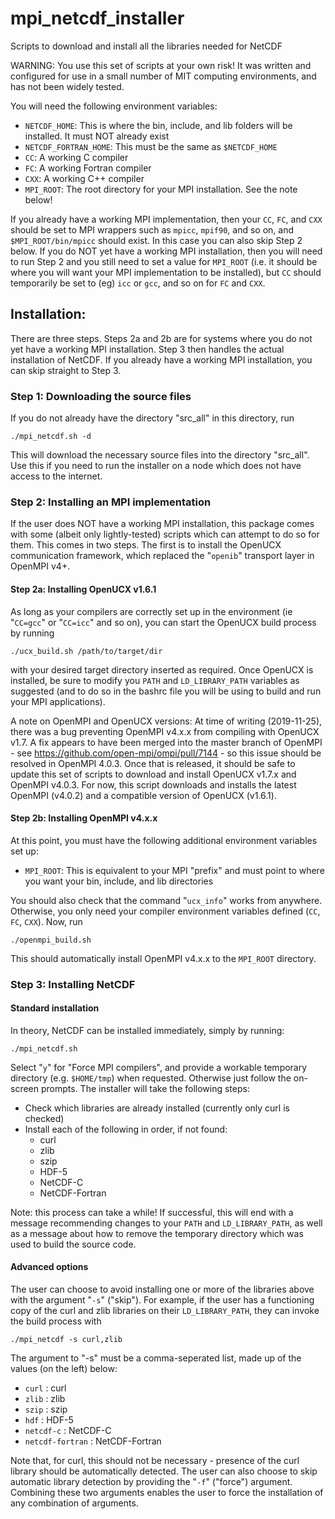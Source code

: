 # mpi_netcdf_installer
Scripts to download and install all the libraries needed for NetCDF

WARNING: You use this set of scripts at your own risk! It was written and configured for use in a small number
of MIT computing environments, and has not been widely tested.

You will need the following environment variables:
* `NETCDF_HOME`: This is where the bin, include, and lib folders will be installed. It must NOT already exist
* `NETCDF_FORTRAN_HOME`: This must be the same as `$NETCDF_HOME`
* `CC`: A working C compiler
* `FC`: A working Fortran compiler
* `CXX`: A working C++ compiler
* `MPI_ROOT`: The root directory for your MPI installation. See the note below!

If you already have a working MPI implementation, then your `CC`, `FC`, and `CXX` should be set to MPI wrappers such as `mpicc`, `mpif90`, and so on, and `$MPI_ROOT/bin/mpicc` should exist. In this case you can also skip Step 2 below. If you do NOT yet have a working MPI installation, then you will need to run Step 2 and you still need to set a value for `MPI_ROOT` (i.e. it should be where you will want your MPI implementation to be installed), but `CC` should temporarily be set to (eg) `icc` or `gcc`, and so on for `FC` and `CXX`.

## Installation:

There are three steps. Steps 2a and 2b are for systems where you do not yet have a working MPI installation.
Step 3 then handles the actual installation of NetCDF. If you already have a working MPI installation, you can
skip straight to Step 3.

### Step 1: Downloading the source files

If you do not already have the directory "src_all" in this directory, run

`./mpi_netcdf.sh -d`

This will download the necessary source files into the directory "src_all".
Use this if you need to run the installer on a node which does not have
access to the internet.

### Step 2: Installing an MPI implementation

If the user does NOT have a working MPI installation, this package comes with some (albeit only lightly-tested) scripts
which can attempt to do so for them. This comes in two steps. The first is to install the OpenUCX communication framework,
which replaced the "`openib`" transport layer in OpenMPI v4+.

#### Step 2a: Installing OpenUCX v1.6.1

As long as your compilers are correctly set up in the environment (ie "`CC=gcc`" or "`CC=icc`" and so on), you can start the
OpenUCX build process by running

`./ucx_build.sh /path/to/target/dir`

with your desired target directory inserted as required. Once OpenUCX is installed, be sure to modify you `PATH` and
`LD_LIBRARY_PATH` variables as suggested (and to do so in the bashrc file you will be using to build and run your MPI
applications).

A note on OpenMPI and OpenUCX versions: At time of writing (2019-11-25), there was a bug preventing OpenMPI v4.x.x
from compiling with OpenUCX v1.7. A fix appears to have been merged into the master branch of OpenMPI - see
https://github.com/open-mpi/ompi/pull/7144 - so this issue should be resolved in OpenMPI 4.0.3. Once that is released,
it should be safe to update this set of scripts to download and install OpenUCX v1.7.x and OpenMPI v4.0.3. For now,
this script downloads and installs the latest OpenMPI (v4.0.2) and a compatible version of OpenUCX (v1.6.1).

#### Step 2b: Installing OpenMPI v4.x.x

At this point, you must have the following additional environment variables set up:

* `MPI_ROOT`: This is equivalent to your MPI "prefix" and must point to where you want your bin, include, and lib directories

You should also check that the command "`ucx_info`" works from anywhere. Otherwise, you only need your compiler environment
variables defined (`CC`, `FC`, `CXX`). Now, run

`./openmpi_build.sh`

This should automatically install OpenMPI v4.x.x to the `MPI_ROOT` directory.

### Step 3: Installing NetCDF

#### Standard installation

In theory, NetCDF can be installed immediately, simply by running:

`./mpi_netcdf.sh`

Select "`y`" for "Force MPI compilers", and provide a workable temporary directory (e.g. `$HOME/tmp`) when requested.
Otherwise just follow the on-screen prompts. The installer will take the following steps:

 * Check which libraries are already installed (currently only curl is checked)
 * Install each of the following in order, if not found:
    * curl
    * zlib
    * szip
    * HDF-5
    * NetCDF-C
    * NetCDF-Fortran

Note: this process can take a while! If successful, this will end with a message recommending changes to your
`PATH` and `LD_LIBRARY_PATH`, as well as a message about how to remove the temporary directory which was used to
build the source code.

#### Advanced options

The user can choose to avoid installing one or more of the libraries above with the argument "`-s`" ("skip"). For
example, if the user has a functioning copy of the curl and zlib libraries on their `LD_LIBRARY_PATH`, they can
invoke the build process with

`./mpi_netcdf -s curl,zlib`

The argument to "-s" must be a comma-seperated list, made up of the values (on the left) below:

* `curl`            : curl
* `zlib`            : zlib
* `szip`            : szip
* `hdf`             : HDF-5
* `netcdf-c`        : NetCDF-C
* `netcdf-fortran`  : NetCDF-Fortran

Note that, for curl, this should not be necessary - presence of the curl library should be automatically detected.
The user can also choose to skip automatic library detection by providing the "`-f`" ("force") argument. Combining
these two arguments enables the user to force the installation of any combination of arguments.
